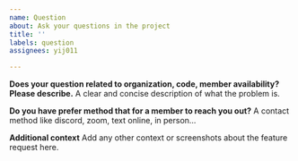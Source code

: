 ```yaml
---
name: Question
about: Ask your questions in the project
title: ''
labels: question
assignees: yij011

---
```


**Does your question related to organization, code, member availability? Please describe.**
A clear and concise description of what the problem is.

**Do you have prefer method that for a member to reach you out?**
A contact method like discord, zoom, text online, in person...

**Additional context**
Add any other context or screenshots about the feature request here.
